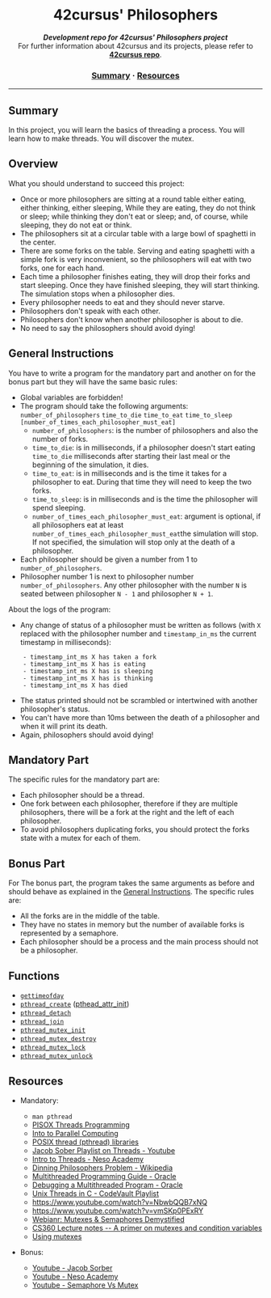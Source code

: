
<h1 align="center">
	42cursus' Philosophers
</h1>

<p align="center">
	<b><i>Development repo for 42cursus' Philosophers project</i></b><br>
	For further information about 42cursus and its projects, please refer to <a href="https://github.com/achrafelkhnissi/1337/42curses"><b>42cursus repo</b></a>.
</p>


<h3 align="center">
	<a href="#summary">Summary</a>
	<span> · </span>
	<a href="#resources">Resources</a>
</h3>

---

## Summary
In this  project, you will learn the basics of threading a process. You will learn how to make threads. You will discover the mutex.

## Overview
What you should understand to succeed this project:
- Once or more philosophers are sitting at a round table either eating, either thinking, either sleeping, While they are eating, they do not think or sleep; while thinking they don't eat or sleep; and, of course, while sleeping, they do not eat or think.
- The philosophers sit at a circular table with a large bowl of spaghetti in the center.
- There are some forks on the table. Serving and eating spaghetti with a simple fork is very inconvenient, so the philosophers will eat with two forks, one for each hand.
- Each time a philosopher finishes eating, they will drop their forks and start sleeping. Once they have finished sleeping, they will start thinking. The simulation stops when a philosopher dies.
- Every philosopher needs to eat and they should never starve.
- Philosophers don't speak with each other.
- Philosophers don't know when another philosopher is about to die.
- No need to say the philosophers should avoid dying!

## General Instructions
You have to write a program for the mandatory part and another on for the bonus part but they will have the same basic rules:
- Global variables are forbidden!
- The program should take the following arguments: `number_of_philosophers` `time_to_die` `time_to_eat` `time_to_sleep` `[number_of_times_each_philosopher_must_eat]`
	- `number_of_philosophers`: is the number of philosophers and also the number of forks.
	- `time_to_die`: is in milliseconds, if a philosopher doesn't start eating `time_to_die` milliseconds after starting their last meal or the beginning of the simulation, it dies.
	- `time_to_eat`: is in milliseconds and is the time it takes for a philosopher to eat. During that time they will need to keep the two forks.
	- `time_to_sleep`: is in milliseconds and is the time the philosopher will spend sleeping.
	- `number_of_times_each_philosopher_must_eat`: argument is optional, if all philosophers eat at least `number_of_times_each_philosopher_must_eat`the simulation will stop. If not specified, the simulation will stop only at the death of a philosopher.
- Each philosopher should be given a number from 1 to `number_of_philosophers`.
- Philosopher number 1 is next to philosopher number `number_of_philosophers`. Any other philosopher with the number `N` is seated between philosopher `N - 1` and philosopher `N + 1`.

About the logs of the program:

- Any change of status of a philosopher must be written as follows (with `X` replaced with the philosopher number and `timestamp_in_ms` the current timestamp in milliseconds):
```
	- timestamp_int_ms X has taken a fork
	- timestamp_int_ms X has is eating
	- timestamp_int_ms X has is sleeping 
	- timestamp_int_ms X has is thinking
	- timestamp_int_ms X has died
```
- The status printed should not be scrambled or intertwined with another philosopher's status.
- You can't have more than 10ms between the death of a philosopher and when it will print its death.
- Again, philosophers should avoid dying!

## Mandatory Part
The specific rules for the mandatory part are:
- Each philosopher should be a thread.
- One fork between each philosopher, therefore if they are multiple philosophers, there will be a fork at the right and the left of each philosopher.
- To avoid philosophers duplicating forks, you should protect the forks state with a mutex for each of them.

## Bonus Part
For The bonus part, the program takes the same arguments as before and should behave as explained in the [General Instructions](#general-instructions). The specific rules are:
- All the forks are in the middle of the table.
- They have no states in memory but the number of available forks is represented by a semaphore.
- Each philosopher should be a process and the main process should not be a philosopher.

## Functions

- [`gettimeofday`](https://man7.org/linux/man-pages/man2/gettimeofday.2.html) 
- [`pthread_create`](https://man7.org/linux/man-pages/man3/pthread_create.3.html) ([pthead_attr_init](https://man7.org/linux/man-pages/man3/pthread_attr_init.3.html))
- [`pthread_detach`](https://man7.org/linux/man-pages/man3/pthread_detach.3.html)
- [`pthread_join`](https://man7.org/linux/man-pages/man3/pthread_join.3.html) 
- [`pthread_mutex_init`](https://man7.org/linux/man-pages/man3/pthread_mutex_init.3p.html)
- [`pthread_mutex_destroy`](https://man7.org/linux/man-pages/man3/pthread_mutex_destroy.3p.html)
- [`pthread_mutex_lock`](https://man7.org/linux/man-pages/man3/pthread_mutex_lock.3p.html)
- [`pthread_mutex_unlock`](https://linux.die.net/man/3/pthread_mutex_unlock)



## Resources

- Mandatory:
	- `man pthread`
	- [PISOX Threads Programming](https://hpc-tutorials.llnl.gov/posix/)
	- [Into to Parallel Computing](https://hpc.llnl.gov/documentation/tutorials/introduction-parallel-computing-tutorial)
	- [POSIX thread (pthread) libraries](https://www.cs.cmu.edu/afs/cs/academic/class/15492-f07/www/pthreads.html)
	- [Jacob Sober Playlist on Threads - Youtube](https://www.youtube.com/watch?v=uA8X5zNOGw8&list=PL9IEJIKnBJjFZxuqyJ9JqVYmuFZHr7CFM)
	- [Intro to Threads - Neso Academy](https://www.youtube.com/watch?v=LOfGJcVnvAk&list=PLBlnK6fEyqRiVhbXDGLXDk_OQAeuVcp2O&index=31)
	- [Dinning Philosophers Problem - Wikipedia](https://en.wikipedia.org/wiki/Dining_philosophers_problem)
	- [Multithreaded Programming Guide - Oracle](https://docs.oracle.com/cd/E26502_01/html/E35303/toc.html)
	- [Debugging a Multithreaded Program - Oracle](https://docs.oracle.com/cd/E26502_01/html/E35303/compile-19263.html#scrolltoc)
	- [Unix Threads in C - CodeVault Playlist](https://www.youtube.com/playlist?list=PLfqABt5AS4FmuQf70psXrsMLEDQXNkLq2)
	- https://www.youtube.com/watch?v=NbwbQQB7xNQ
	- https://www.youtube.com/watch?v=vmSKp0PExRY
	- [Webianr: Mutexes & Semaphores Demystified](https://www.youtube.com/watch?v=dzR6DD3ClZ4)
	- [CS360 Lecture notes -- A primer on mutexes and condition variables](http://web.eecs.utk.edu/~jplank/plank/classes/cs360/360/notes/Mutex-Cond/lecture.html)
	- [Using mutexes](https://www.ibm.com/docs/en/aix/7.2?topic=programming-using-mutexes)

- Bonus:
	- [Youtube - Jacob Sorber](https://www.youtube.com/watch?v=ukM_zzrIeXs)
	- [Youtube - Neso Academy](https://www.youtube.com/watch?v=XDIOC2EY5JE)
	- [Youtube - Semaphore Vs Mutex](https://www.youtube.com/watch?v=8wcuLCvMmF8)
